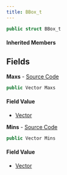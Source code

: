 ```yaml
---
title: BBox_t
---
```


```csharp
public struct BBox_t
```

#### Inherited Members

## Fields

**Maxs** - [Source Code](https://github.com/swiftly-solution/swiftlys2/blob/master/managed/src/SwiftlyS2.Shared/Natives/Structs/bbox_t.cs#L10)

```csharp
public Vector Maxs
```

#### Field Value

- [Vector](/docs/api/shared/natives/vector)

**Mins** - [Source Code](https://github.com/swiftly-solution/swiftlys2/blob/master/managed/src/SwiftlyS2.Shared/Natives/Structs/bbox_t.cs#L9)

```csharp
public Vector Mins
```

#### Field Value

- [Vector](/docs/api/shared/natives/vector)

